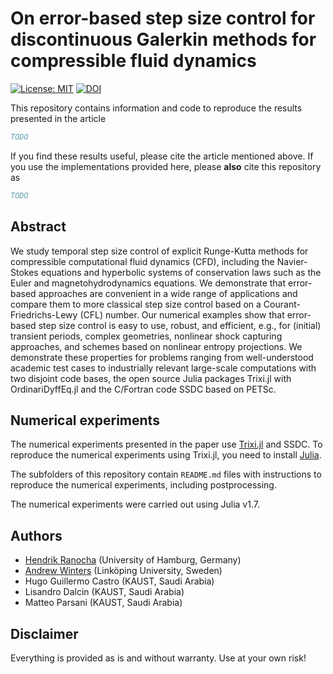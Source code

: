 # On error-based step size control for discontinuous Galerkin methods for compressible fluid dynamics

[![License: MIT](https://img.shields.io/badge/License-MIT-success.svg)](https://opensource.org/licenses/MIT)
[![DOI](https://zenodo.org/badge/DOI/TODO.svg)](https://doi.org/TODO)

This repository contains information and code to reproduce the results presented in the
article
```bibtex
TODO
```

If you find these results useful, please cite the article mentioned above. If you
use the implementations provided here, please **also** cite this repository as
```bibtex
TODO
```


## Abstract

We study temporal step size control of explicit Runge-Kutta methods for
compressible computational fluid dynamics (CFD), including the Navier-Stokes
equations and hyperbolic systems of conservation laws such as the Euler and
magnetohydrodynamics equations. We demonstrate that error-based approaches
are convenient in a wide range of applications and compare them to more classical
step size control based on a Courant-Friedrichs-Lewy (CFL) number. Our numerical
examples show that error-based step size control is easy to use, robust, and efficient,
e.g., for (initial) transient periods, complex geometries, nonlinear shock
capturing approaches, and schemes based on nonlinear entropy projections.
We demonstrate these properties for problems ranging from well-understood
academic test cases to industrially relevant large-scale computations with two
disjoint code bases, the open source Julia packages Trixi.jl with OrdinariDyffEq.jl
and the C/Fortran code SSDC based on PETSc.

## Numerical experiments

The numerical experiments presented in the paper use [Trixi.jl](https://github.com/trixi-framework/Trixi.jl)
and SSDC.
To reproduce the numerical experiments using Trixi.jl, you need to install
[Julia](https://julialang.org/).

The subfolders of this repository contain `README.md` files with instructions
to reproduce the numerical experiments, including postprocessing.

The numerical experiments were carried out using Julia v1.7.


## Authors

- [Hendrik Ranocha](https://ranocha.de) (University of Hamburg, Germany)
- [Andrew Winters](https://liu.se/en/employee/andwi94) (Linköping University, Sweden)
- Hugo Guillermo Castro (KAUST, Saudi Arabia)
- Lisandro Dalcin (KAUST, Saudi Arabia)
- Matteo Parsani (KAUST, Saudi Arabia)


## Disclaimer

Everything is provided as is and without warranty. Use at your own risk!
